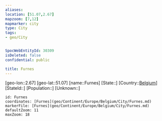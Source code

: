 ```yaml
---
aliases: 
location: [51.07,2.67]
mapzoom: [7,12] 
mapmarker: city 
type: City
tags:
- geo/City


SpocWebEntityId: 30309
isDeleted: false
confidential: public

title: Furnes
---
```

[geo-lon::2.67]
[geo-lat::51.07]
[name::Furnes]
[State::]
[Country::[Belgium](geo/Continent/Europe/Belgium.md)]
[StateId::]
[Population::]
[Unknown::]


```leaflet
id: Furnes
coordinates: [Furnes](geo/Continent/Europe/Belgium/City/Furnes.md)
markerFile: [Furnes](geo/Continent/Europe/Belgium/City/Furnes.md)
defaultZoom: 11 
maxZoom: 18
```


